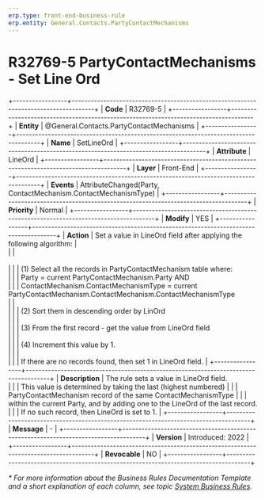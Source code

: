 ```yaml
---
erp.type: front-end-business-rule
erp.entity: General.Contacts.PartyContactMechanisms
---
```


# R32769-5 PartyContactMechanisms - Set Line Ord
+-----------------+-------------------------------------------------------------------------------------+
| **Code**        | R32769-5                                                                            |
+-----------------+-------------------------------------------------------------------------------------+
| **Entity**      | @General.Contacts.PartyContactMechanisms                                            |
+-----------------+-------------------------------------------------------------------------------------+
| **Name**        | SetLineOrd                                                                          |
+-----------------+-------------------------------------------------------------------------------------+
| **Attribute**   | LineOrd                                                                             |
+-----------------+-------------------------------------------------------------------------------------+
| **Layer**       | Front-End                                                                           |
+-----------------+-------------------------------------------------------------------------------------+
| **Events**      | AttributeChanged(Party, ContactMechanism.ContactMechanismType)                      |
+-----------------+-------------------------------------------------------------------------------------+
| **Priority**    | Normal                                                                              |
+-----------------+-------------------------------------------------------------------------------------+
| **Modify**      | YES                                                                                 |
+-----------------+-------------------------------------------------------------------------------------+
| **Action**      | Set a value in LineOrd field after applying the following algorithm:                |                 
|                 | <br><br/>                                                                           | 
|                 | (1) Select all the records in PartyContactMechanism table where: <br/>              | 
|                 | Party = current PartyContactMechanism.Party AND <br/>                               | 
|                 | ContactMechanism.ContactMechanismType = current PartyContactMechanism.ContactMechanism.ContactMechanismType <br/>
|                 | <br>                                                                                |
|                 | (2) Sort them in descending order by LinOrd <br/>                                   |
|                 | <br>                                                                                |
|                 | (3) From the first record - get the value from LineOrd field <br/>                  |
|                 | <br>                                                                                |
|                 | (4) Increment this value by 1.<br/>                                                 |
|                 | <br>                                                                                |
|                 | If there are no records found, then set 1 in LineOrd field.                         | 
+-----------------+-------------------------------------------------------------------------------------+
| **Description** | The rule sets a value in LineOrd field.<br/>                                        | 
|                 | This value is determined by taking the last (highest numbered)                      | 
|                 | PartyContactMechanism record of the same ContactMechanismType                       | 
|                 | within the current Party, and by adding one to the LineOrd of the last record.<br/> | 
|                 | If no such record, then LineOrd is set to 1.                                        | 
+-----------------+-------------------------------------------------------------------------------------+
| **Message**     |  \-                                                                                 | 
+-----------------+-------------------------------------------------------------------------------------+
| **Version**     | Introduced: 2022                                                                    |
+-----------------+-------------------------------------------------------------------------------------+
| **Revocable**   | NO                                                                                  |
+-----------------+-------------------------------------------------------------------------------------+

*\* For more information about the Business Rules Documentation Template and a short explanation of each column, see
topic [System Business Rules](../templates/template-description-system-business-rules.md).*
